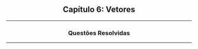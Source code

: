<h2 align="center">Capítulo 6: Vetores </h2>

<hr>

<div align="center">

  ### Questões Resolvidas
  
</div>

<hr>

<br>
